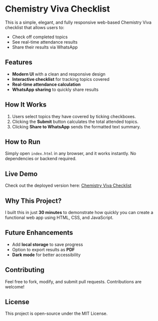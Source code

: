 # Chemistry Viva Checklist

This is a simple, elegant, and fully responsive web-based Chemistry Viva checklist that allows users to:
- Check off completed topics
- See real-time attendance results
- Share their results via WhatsApp

## Features
- **Modern UI** with a clean and responsive design
- **Interactive checklist** for tracking topics covered
- **Real-time attendance calculation**
- **WhatsApp sharing** to quickly share results

## How It Works
1. Users select topics they have covered by ticking checkboxes.
2. Clicking the **Submit** button calculates the total attended topics.
3. Clicking **Share to WhatsApp** sends the formatted text summary.

## How to Run
Simply open `index.html` in any browser, and it works instantly. No dependencies or backend required.

## Live Demo
Check out the deployed version here: [Chemistry Viva Checklist](https://bit.ly/3R6F3Dp)

## Why This Project?
I built this in just **30 minutes** to demonstrate how quickly you can create a functional web app using HTML, CSS, and JavaScript.

## Future Enhancements
- Add **local storage** to save progress
- Option to export results as **PDF**
- **Dark mode** for better accessibility

## Contributing
Feel free to fork, modify, and submit pull requests. Contributions are welcome!

## License
This project is open-source under the MIT License.
